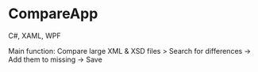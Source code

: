# CompareApp
C#, XAML, WPF

Main function: Compare large XML & XSD files > Search for differences -> Add them to missing -> Save
